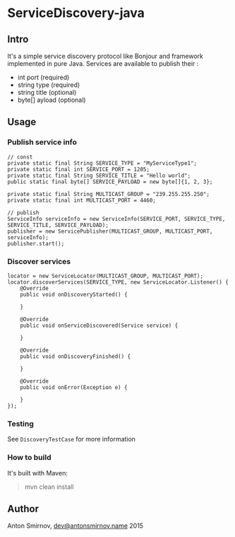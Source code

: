 # ServiceDiscovery-java

## Intro

It's a simple service discovery protocol like Bonjour and framework implemented in pure Java.
Services are available to publish their :
* int port (required)
* string type (required)
* string title (optional)
* byte[] ayload (optional)

## Usage

### Publish service info

    // const
    private static final String SERVICE_TYPE = "MyServiceType1";
    private static final int SERVICE_PORT = 1205;
    private static final String SERVICE_TITLE = "Hello world";
    public static final byte[] SERVICE_PAYLOAD = new byte[]{1, 2, 3};
    
    private static final String MULTICAST_GROUP = "239.255.255.250";
    private static final int MULTICAST_PORT = 4460;

    // publish
    ServiceInfo serviceInfo = new ServiceInfo(SERVICE_PORT, SERVICE_TYPE, SERVICE_TITLE, SERVICE_PAYLOAD);
    publisher = new ServicePublisher(MULTICAST_GROUP, MULTICAST_PORT, serviceInfo);
    publisher.start();
    
### Discover services

    locator = new ServiceLocator(MULTICAST_GROUP, MULTICAST_PORT);
    locator.discoverServices(SERVICE_TYPE, new ServiceLocator.Listener() {
        @Override
        public void onDiscoveryStarted() {
            
        }

        @Override
        public void onServiceDiscovered(Service service) {

        }

        @Override
        public void onDiscoveryFinished() {

        }

        @Override
        public void onError(Exception e) {

        }
    });
    
### Testing

See `DiscoveryTestCase` for more information

### How to build

It's built with Maven:
> mvn clean install

## Author
Anton Smirnov, dev@antonsmirnov.name
2015
